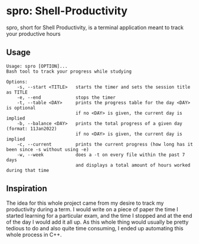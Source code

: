 # spro: Shell-Productivity
spro, short for Shell Productivity, is a terminal application meant to track your productive hours

## Usage
```
Usage: spro [OPTION]...
Bash tool to track your progress while studying

Options:
    -s, --start <TITLE>   starts the timer and sets the session title as TITLE
    -e, --end             stops the timer
    -t, --table <DAY>     prints the progress table for the day <DAY> is optional
                          if no <DAY> is given, the current day is implied
    -b, --balance <DAY>   prints the total progress of a given day (format: 11Jan2022)
                          if no <DAY> is given, the current day is implied
    -c, --current         prints the current progress (how long has it been since -s without using -e)
    -w, --week            does a -t on every file within the past 7 days
                          and displays a total amount of hours worked during that time
```
## Inspiration
The idea for this whole project came from my desire to track my productivity during a term. I would write on a piece of paper the time I started learning for a particular exam, and the time I stopped and at the end of the day I would add it all up. As this whole thing would usually be pretty tedious to do and also quite time consuming, I ended up automating this whole process in C++.
